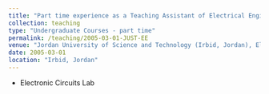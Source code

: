 ```yaml
---
title: "Part time experience as a Teaching Assistant of Electrical Engineering"
collection: teaching
type: "Undergraduate Courses - part time"
permalink: /teaching/2005-03-01-JUST-EE
venue: "Jordan University of Science and Technology (Irbid, Jordan), Electrical Engineering Department"
date: 2005-03-01
location: "Irbid, Jordan"
---
```


*	Electronic Circuits Lab